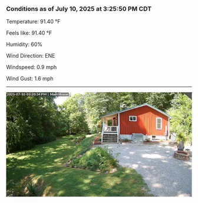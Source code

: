 ### Conditions as of July 10, 2025 at 3:25:50 PM CDT 

Temperature: 91.40 &deg;F

Feels like: 91.40 &deg;F

Humidity: 60%

Wind Direction: ENE

Windspeed: 0.9 mph

Wind Gust: 1.6 mph

---

<img src="./images/latest.jpeg"/>

